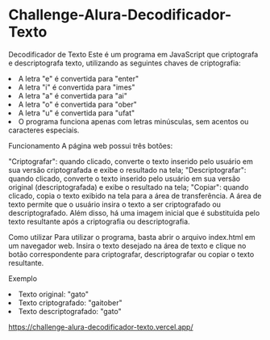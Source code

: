 # Challenge-Alura-Decodificador-Texto


Decodificador de Texto
Este é um programa em JavaScript que criptografa e descriptografa texto, utilizando as seguintes chaves de criptografia:

<li>
A letra "e" é convertida para "enter"</li>
<li>A letra "i" é convertida para "imes"</li>
<li>A letra "a" é convertida para "ai"</li>
<li>A letra "o" é convertida para "ober"</li>
<li>A letra "u" é convertida para "ufat"</li>
<li>O programa funciona apenas com letras minúsculas, sem acentos ou caracteres especiais.
</li>


Funcionamento
A página web possui três botões:

"Criptografar": quando clicado, converte o texto inserido pelo usuário em sua versão criptografada e exibe o resultado na tela;
"Descriptografar": quando clicado, converte o texto inserido pelo usuário em sua versão original (descriptografada) e exibe o resultado na tela;
"Copiar": quando clicado, copia o texto exibido na tela para a área de transferência.
A área de texto permite que o usuário insira o texto a ser criptografado ou descriptografado. Além disso, há uma imagem inicial que é substituída pelo texto resultante após a criptografia ou descriptografia.

Como utilizar
Para utilizar o programa, basta abrir o arquivo index.html em um navegador web. Insira o texto desejado na área de texto e clique no botão correspondente para criptografar, descriptografar ou copiar o texto resultante.

Exemplo
<li>
Texto original: "gato"</li>
<li>Texto criptografado: "gaitober"</li>
<li>Texto descriptografado: "gato"
</li>
 
 https://challenge-alura-decodificador-texto.vercel.app/
